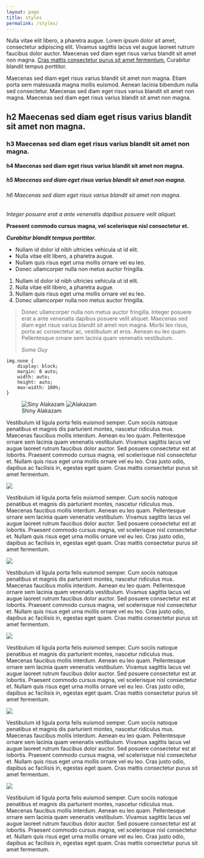 ```yaml
---
layout: page
title: styles
permalink: /styles/
---
```


Nulla vitae elit libero, a pharetra augue. Lorem ipsum dolor sit amet, consectetur adipiscing elit. Vivamus sagittis lacus vel augue laoreet rutrum faucibus dolor auctor. Maecenas sed diam eget risus varius blandit sit amet non magna. <a href="#">Cras mattis consectetur purus sit amet fermentum.</a> Curabitur blandit tempus porttitor.

Maecenas sed diam eget risus varius blandit sit amet non magna. Etiam porta sem malesuada magna mollis euismod. Aenean lacinia bibendum nulla sed consectetur. Maecenas sed diam eget risus varius blandit sit amet non magna. Maecenas sed diam eget risus varius blandit sit amet non magna.

## h2 Maecenas sed diam eget risus varius blandit sit amet non magna.
### h3 Maecenas sed diam eget risus varius blandit sit amet non magna.
#### h4 Maecenas sed diam eget risus varius blandit sit amet non magna.
##### h5 Maecenas sed diam eget risus varius blandit sit amet non magna.
###### h6 Maecenas sed diam eget risus varius blandit sit amet non magna.

*Integer posuere erat a ante venenatis dapibus posuere velit aliquet.*

__Praesent commodo cursus magna, vel scelerisque nisl consectetur et.__

**_Curabitur blandit tempus porttitor._**

* Nullam id dolor id nibh ultricies vehicula ut id elit.
* Nulla vitae elit libero, a pharetra augue.
* Nullam quis risus eget urna mollis ornare vel eu leo.
* Donec ullamcorper nulla non metus auctor fringilla.

1. Nullam id dolor id nibh ultricies vehicula ut id elit.
2. Nulla vitae elit libero, a pharetra augue.
3. Nullam quis risus eget urna mollis ornare vel eu leo.
4. Donec ullamcorper nulla non metus auctor fringilla.

>Donec ullamcorper nulla non metus auctor fringilla. Integer posuere erat a ante venenatis dapibus posuere velit aliquet. Maecenas sed diam eget risus varius blandit sit amet non magna. Morbi leo risus, porta ac consectetur ac, vestibulum at eros. Aenean eu leo quam. Pellentesque ornare sem lacinia quam venenatis vestibulum.
>
><cite>Some Guy</cite>

    img.none {
        display: block;
        margin: 0 auto;
        width: auto;
        height: auto;
        max-width: 100%;
    }

<figure class="compare left">
    <img src="https://cdn.bulbagarden.net/upload/8/81/Spr_4d_065_m_s.png" alt="Siny Alakazam">
    <img src="https://cdn.bulbagarden.net/upload/2/24/Spr_4d_065_m.png" alt="Alakazam">
    <figcaption>Shiny Alakazam</figcaption>
</figure>

Vestibulum id ligula porta felis euismod semper. Cum sociis natoque penatibus et magnis dis parturient montes, nascetur ridiculus mus. Maecenas faucibus mollis interdum. Aenean eu leo quam. Pellentesque ornare sem lacinia quam venenatis vestibulum. Vivamus sagittis lacus vel augue laoreet rutrum faucibus dolor auctor. Sed posuere consectetur est at lobortis. Praesent commodo cursus magna, vel scelerisque nisl consectetur et. Nullam quis risus eget urna mollis ornare vel eu leo. Cras justo odio, dapibus ac facilisis in, egestas eget quam. Cras mattis consectetur purus sit amet fermentum.

<img src="https://placekitten.com/900/400">

Vestibulum id ligula porta felis euismod semper. Cum sociis natoque penatibus et magnis dis parturient montes, nascetur ridiculus mus. Maecenas faucibus mollis interdum. Aenean eu leo quam. Pellentesque ornare sem lacinia quam venenatis vestibulum. Vivamus sagittis lacus vel augue laoreet rutrum faucibus dolor auctor. Sed posuere consectetur est at lobortis. Praesent commodo cursus magna, vel scelerisque nisl consectetur et. Nullam quis risus eget urna mollis ornare vel eu leo. Cras justo odio, dapibus ac facilisis in, egestas eget quam. Cras mattis consectetur purus sit amet fermentum.

<img class="none" src="https://placekitten.com/900/400">

Vestibulum id ligula porta felis euismod semper. Cum sociis natoque penatibus et magnis dis parturient montes, nascetur ridiculus mus. Maecenas faucibus mollis interdum. Aenean eu leo quam. Pellentesque ornare sem lacinia quam venenatis vestibulum. Vivamus sagittis lacus vel augue laoreet rutrum faucibus dolor auctor. Sed posuere consectetur est at lobortis. Praesent commodo cursus magna, vel scelerisque nisl consectetur et. Nullam quis risus eget urna mollis ornare vel eu leo. Cras justo odio, dapibus ac facilisis in, egestas eget quam. Cras mattis consectetur purus sit amet fermentum.

<img class="left" src="https://placekitten.com/900/400">

Vestibulum id ligula porta felis euismod semper. Cum sociis natoque penatibus et magnis dis parturient montes, nascetur ridiculus mus. Maecenas faucibus mollis interdum. Aenean eu leo quam. Pellentesque ornare sem lacinia quam venenatis vestibulum. Vivamus sagittis lacus vel augue laoreet rutrum faucibus dolor auctor. Sed posuere consectetur est at lobortis. Praesent commodo cursus magna, vel scelerisque nisl consectetur et. Nullam quis risus eget urna mollis ornare vel eu leo. Cras justo odio, dapibus ac facilisis in, egestas eget quam. Cras mattis consectetur purus sit amet fermentum.

<img class="right" src="https://placekitten.com/900/400">

Vestibulum id ligula porta felis euismod semper. Cum sociis natoque penatibus et magnis dis parturient montes, nascetur ridiculus mus. Maecenas faucibus mollis interdum. Aenean eu leo quam. Pellentesque ornare sem lacinia quam venenatis vestibulum. Vivamus sagittis lacus vel augue laoreet rutrum faucibus dolor auctor. Sed posuere consectetur est at lobortis. Praesent commodo cursus magna, vel scelerisque nisl consectetur et. Nullam quis risus eget urna mollis ornare vel eu leo. Cras justo odio, dapibus ac facilisis in, egestas eget quam. Cras mattis consectetur purus sit amet fermentum.

<img class="full" src="https://placekitten.com/900/400">

Vestibulum id ligula porta felis euismod semper. Cum sociis natoque penatibus et magnis dis parturient montes, nascetur ridiculus mus. Maecenas faucibus mollis interdum. Aenean eu leo quam. Pellentesque ornare sem lacinia quam venenatis vestibulum. Vivamus sagittis lacus vel augue laoreet rutrum faucibus dolor auctor. Sed posuere consectetur est at lobortis. Praesent commodo cursus magna, vel scelerisque nisl consectetur et. Nullam quis risus eget urna mollis ornare vel eu leo. Cras justo odio, dapibus ac facilisis in, egestas eget quam. Cras mattis consectetur purus sit amet fermentum.
